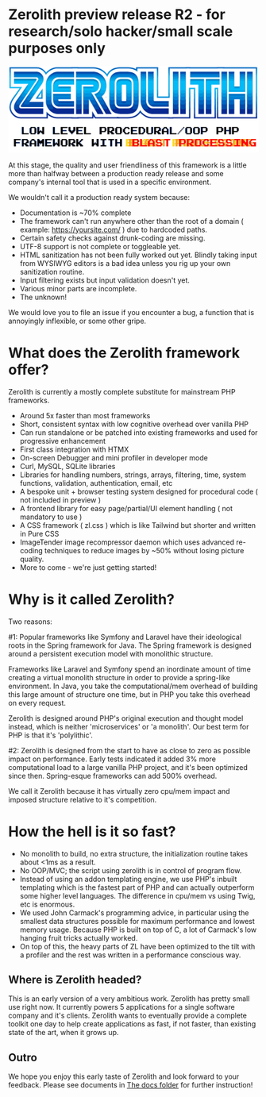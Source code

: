 # Zerolith preview release R2 - for research/solo hacker/small scale purposes only

![Zerolith Logo](zerolith-sega-logo-preview-version.png)

At this stage, the quality and user friendliness of this framework is a little more than halfway between a production ready release and some company's internal tool that is used in a specific environment.

We wouldn't call it a production ready system because:
- Documentation is ~70% complete
- The framework can't run anywhere other than the root of a domain ( example: https://yoursite.com/ ) due to hardcoded paths.
- Certain safety checks against drunk-coding are missing.
- UTF-8 support is not complete or toggleable yet.
- HTML sanitization has not been fully worked out yet. Blindly taking input from WYSIWYG editors is a bad idea unless you rig up your own sanitization routine.
- Input filtering exists but input validation doesn't yet.
- Various minor parts are incomplete.
- The unknown!

We would love you to file an issue if you encounter a bug, a function that is annoyingly inflexible, or some other gripe.

# What does the Zerolith framework offer?

Zerolith is currently a mostly complete substitute for mainstream PHP frameworks.

- Around 5x faster than most frameworks
- Short, consistent syntax with low cognitive overhead over vanilla PHP
- Can run standalone or be patched into existing frameworks and used for progressive enhancement
- First class integration with HTMX
- On-screen Debugger and mini profiler in developer mode
- Curl, MySQL, SQLite libraries
- Libraries for handling numbers, strings, arrays, filtering, time, system functions, validation, authentication, email, etc
- A bespoke unit + browser testing system designed for procedural code ( not included in preview )
- A frontend library for easy page/partial/UI element handling ( not mandatory to use )
- A CSS framework ( zl.css ) which is like Tailwind but shorter and written in Pure CSS
- ImageTender image recompressor daemon which uses advanced re-coding techniques to reduce images by ~50% without losing picture quality.
- More to come - we're just getting started!

# Why is it called Zerolith?

Two reasons:

#1: Popular frameworks like Symfony and Laravel have their ideological roots in the Spring framework for Java. The Spring framework is designed around a persistent execution model with monolithic structure.

Frameworks like Laravel and Symfony spend an inordinate amount of time creating a virtual monolith structure in order to provide a spring-like environment. In Java, you take the computational/mem overhead of building this large amount of structure one time, but in PHP you take this overhead on every request.

Zerolith is designed around PHP's original execution and thought model instead, which is neither 'microservices' or 'a monolith'. Our best term for PHP is that it's
 'polylithic'.

#2: Zerolith is designed from the start to have as close to zero as possible impact on performance. Early tests indicated it added 3% more computational load to a large vanilla PHP project, and it's been optimized since then. Spring-esque frameworks can add 500% overhead.

We call it Zerolith because it has virtually zero cpu/mem impact and imposed structure relative to it's competition.

# How the hell is it so fast?

- No monolith to build, no extra structure, the initialization routine takes about <1ms as a result.
- No OOP/MVC; the script using zerolith is in control of program flow.
- Instead of using an addon templating engine, we use PHP's inbuilt templating which is the fastest part of PHP and can actually outperform some higher level languages. The difference in cpu/mem vs using Twig, etc is enormous.
- We used John Carmack's programming advice, in particular using the smallest data structures possible for maximum performance and lowest memory usage. Because PHP is built on top of C, a lot of Carmack's low hanging fruit tricks actually worked.
- On top of this, the heavy parts of ZL have been optimized to the tilt with a profiler and the rest was written in a performance conscious way.

## Where is Zerolith headed?

This is an early version of a very ambitious work.
Zerolith has pretty small use right now. It currently powers 5 applications for a single software company and it's clients.
Zerolith wants to eventually provide a complete toolkit one day to help create applications as fast, if not faster, than existing state of the art, when it grows up.

## Outro

We hope you enjoy this early taste of Zerolith and look forward to your feedback.
Please see documents in [The docs folder](/zerolith/zl_internal/docs) for further instruction!